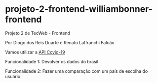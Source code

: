 # projeto-2-frontend-williambonner-frontend

Projeto 2 de TecWeb - Frontend

Por Diogo dos Reis Duarte e Renato Laffranchi Falcão

Vamos utilizar a [API Covid-19](https://rapidapi.com/api-sports/api/covid-193/)

Funcionalidade 1: Devolver os dados do brasil

Funcionalidade 2: Fazer uma comparação com um país de escolha do usuário
